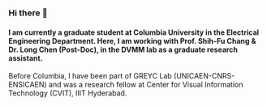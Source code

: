 ### Hi there 👋

#### I am currently a graduate student at Columbia University in the Electrical Engineering Department. Here, I am working with Prof. Shih-Fu Chang & Dr. Long Chen (Post-Doc), in the DVMM lab as a graduate research assistant.

Before Columbia, I have been part of GREYC Lab (UNICAEN-CNRS-ENSICAEN) and was a research fellow at Center for Visual Information Technology (CVIT), IIIT Hyderabad.



<!--
**iriyagupta/iriyagupta** is a ✨ _special_ ✨ repository because its `README.md` (this file) appears on your GitHub profile.

Here are some ideas to get you started:

- 🔭 I’m currently working on ...
- 🌱 I’m currently learning ...
- 👯 I’m looking to collaborate on ...
- 🤔 I’m looking for help with ...
- 💬 Ask me about ...
- 📫 How to reach me: ...
- 😄 Pronouns: ...
- ⚡ Fun fact: ...
-->
